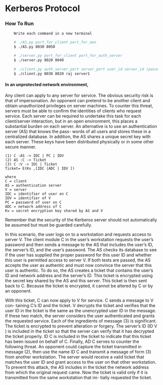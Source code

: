 # Kerberos Protocol

### How To Run

```bash
	Write each command in a new terminal

	# ./AS.py port_for_client port_for_own
	$ ./AS.py 8030 8050

	# ./server.py port_for_client port_for_auth_server
	$ ./server.py 8020 8040
	
	# ./client.py auth_server_port server_port user_id server_id (password is 123 for user raj)
	$ ./client.py 8030 8020 raj server1

```
#### In an unprotected network environment,

Any client can apply to any server for service. The obvious security risk is that of
impersonation. An opponent can pretend to be another client and obtain
unauthorized privileges on server machines. To counter this threat, servers must be
able to confirm the identities of clients who request service. Each server can be
required to undertake this task for each client/server interaction, but in an open
environment, this places a substantial burden on each server.
An alternative is to use an authentication server (AS) that knows the pass-
words of all users and stores these in a centralized database. In addition, the AS
shares a unique secret key with each server. These keys have been distributed
physically or in some other secure manner.

```
(1) C :AS -> IDC | PC | IDV
(2) AS :C -> Ticket
(3) C :V -> IDC | Ticket
Ticket= E(Kv ,[IDC |ADC | IDV ])

where
C = client
AS = authentication server
V = server
IDC = identifier of user on C
IDV = identifier of V
PC = password of user on C
ADC = network address of C
Kv = secret encryption key shared by AS and V

```
Remember that the security of the Kerberos server should not automatically be assumed but must be
guarded carefully.

In this scenario, the user logs on to a workstation and requests access to server V.
The client module C in the user’s workstation requests the user’s password and
then sends a message to the AS that includes the user’s ID, the server’s ID, and the
user’s password. The AS checks its database to see if the user has supplied the
proper password for this user ID and whether this user is permitted access to
server V. If both tests are passed, the AS accepts the user as authentic and must
now convince the server that this user is authentic. To do so, the AS creates a ticket
that contains the user’s ID and network address and the server’s ID. This ticket is
encrypted using the secret key shared by the AS and this server. This ticket is then
sent back to C. Because the ticket is encrypted, it cannot be altered by C or by an
opponent.

With this ticket, C can now apply to V for service. C sends a message to V con-
taining C’s ID and the ticket. V decrypts the ticket and verifies that the user ID in
the ticket is the same as the unencrypted user ID in the message. If these two match,
the server considers the user authenticated and grants the requested service.
Each of the ingredients of message (3) is significant. The ticket is encrypted to
prevent alteration or forgery. The server’s ID (ID V ) is included in the ticket so that
the server can verify that it has decrypted the ticket properly. ID C is included in the
ticket to indicate that this ticket has been issued on behalf of C. Finally, AD C serves
to counter the following threat. An opponent could capture the ticket transmitted in
message (2), then use the name ID C and transmit a message of form (3) from
another workstation. The server would receive a valid ticket that matches the user
ID and grant access to the user on that other workstation. To prevent this attack, the
AS includes in the ticket the network address from which the original request came.
Now the ticket is valid only if it is transmitted from the same workstation that ini-
tially requested the ticket.